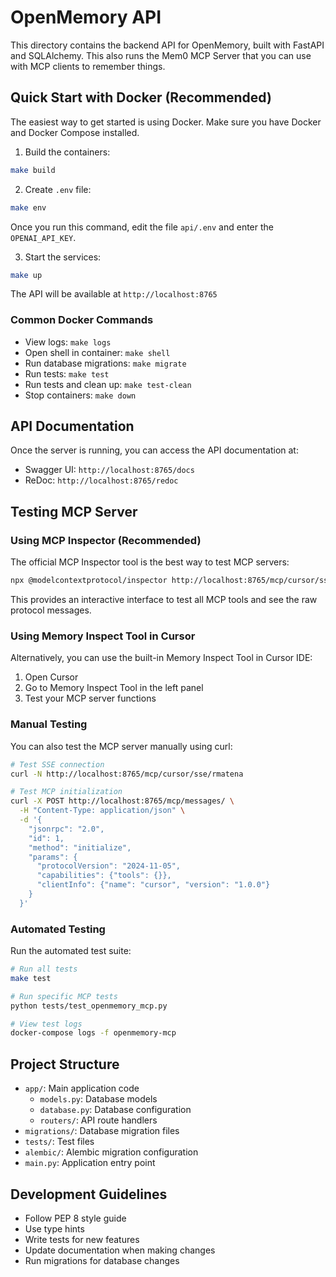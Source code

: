 # OpenMemory API

This directory contains the backend API for OpenMemory, built with FastAPI and SQLAlchemy. This also runs the Mem0 MCP Server that you can use with MCP clients to remember things.

## Quick Start with Docker (Recommended)

The easiest way to get started is using Docker. Make sure you have Docker and Docker Compose installed.

1. Build the containers:
```bash
make build
```

2. Create `.env` file:
```bash
make env
```

Once you run this command, edit the file `api/.env` and enter the `OPENAI_API_KEY`.

3. Start the services:
```bash
make up
```

The API will be available at `http://localhost:8765`

### Common Docker Commands

- View logs: `make logs`
- Open shell in container: `make shell`
- Run database migrations: `make migrate`
- Run tests: `make test`
- Run tests and clean up: `make test-clean`
- Stop containers: `make down`

## API Documentation

Once the server is running, you can access the API documentation at:
- Swagger UI: `http://localhost:8765/docs`
- ReDoc: `http://localhost:8765/redoc`

## Testing MCP Server

### Using MCP Inspector (Recommended)

The official MCP Inspector tool is the best way to test MCP servers:

```bash
npx @modelcontextprotocol/inspector http://localhost:8765/mcp/cursor/sse/rmatena
```

This provides an interactive interface to test all MCP tools and see the raw protocol messages.

### Using Memory Inspect Tool in Cursor

Alternatively, you can use the built-in Memory Inspect Tool in Cursor IDE:
1. Open Cursor
2. Go to Memory Inspect Tool in the left panel
3. Test your MCP server functions

### Manual Testing

You can also test the MCP server manually using curl:

```bash
# Test SSE connection
curl -N http://localhost:8765/mcp/cursor/sse/rmatena

# Test MCP initialization
curl -X POST http://localhost:8765/mcp/messages/ \
  -H "Content-Type: application/json" \
  -d '{
    "jsonrpc": "2.0",
    "id": 1,
    "method": "initialize",
    "params": {
      "protocolVersion": "2024-11-05",
      "capabilities": {"tools": {}},
      "clientInfo": {"name": "cursor", "version": "1.0.0"}
    }
  }'
```

### Automated Testing

Run the automated test suite:

```bash
# Run all tests
make test

# Run specific MCP tests
python tests/test_openmemory_mcp.py

# View test logs
docker-compose logs -f openmemory-mcp
```

## Project Structure

- `app/`: Main application code
  - `models.py`: Database models
  - `database.py`: Database configuration
  - `routers/`: API route handlers
- `migrations/`: Database migration files
- `tests/`: Test files
- `alembic/`: Alembic migration configuration
- `main.py`: Application entry point

## Development Guidelines

- Follow PEP 8 style guide
- Use type hints
- Write tests for new features
- Update documentation when making changes
- Run migrations for database changes
